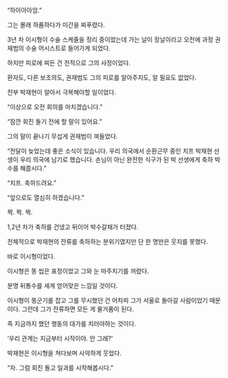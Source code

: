 “하아아아암.”

그는 몰래 하품하다가 미간을 찌푸렸다.

3년 차 이시형이 수술 스케줄을 정리 중이었는데 가는 날이 장날이라고 오전에 과정 권재범의 수술 어시스트로 들어가게 되었다.

하지만 피로에 찌든 건 전적으로 그의 사정이었다.

환자도, 다른 보조의도, 권재범도 그의 피로를 알아주지도, 알 필요도 없었다.

전부 박재현이 알아서 극복해야할 일이었다.

“이상으로 오전 회의를 마치겠습니다.”

“잠깐 회진 돌기 전에 할 말이 있어요.”

그의 말이 끝나기 무섭게 권재범이 껴들었다.

“전달이 늦었는데 좋은 소식이 있습니다. 우리 의국에서 순환근무 중인 치프 박재현 선생이 우리 의국에 남기로 했습니다. 손님이 아닌 완전한 식구가 된 박 선생에게 축하 박수를 해줍시다.”

“치프. 축하드려요.”

“앞으로도 열심히 하겠습니다.”

짝. 짝. 짝.

1,2년 차가 축하를 건넸고 뒤이어 박수갈채가 터졌다.

전체적으로 박재현의 잔류를 축하하는 분위기였지만 단 한 명만은 웃지를 못했다.

바로 이시형이었다.

이시형은 똥 씹은 표정이었고 그와 눈 마주치기를 꺼렸다.

분명 뒤통수를 세게 얻어맞은 느낌일 것이다.

이시형이 똥군기를 잡고 그를 무시했던 건 어차피 그가 서울로 돌아갈 사람이었기 때문이다. 그런데 그가 잔류하면 모든 게 물거품이 된다.

즉 지금까지 했던 행동의 대가를 치러야하는 것이다.

‘우리 관계는 지금부터 시작이야. 안 그래?’

박재현은 이시형을 쳐다보며 사악하게 웃었다.

“자. 그럼 회진 돌고 일과를 시작해봅시다.”